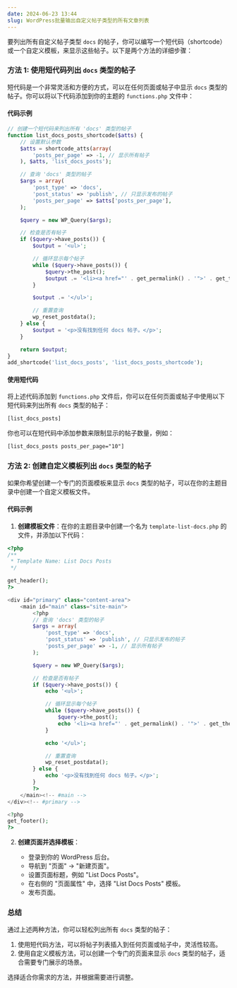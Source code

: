 ```yaml
---
date: 2024-06-23 13:44
slug: WordPress批量输出自定义帖子类型的所有文章列表
---
```


要列出所有自定义帖子类型 `docs` 的帖子，你可以编写一个短代码（shortcode）或一个自定义模板，来显示这些帖子。以下是两个方法的详细步骤：

<!-- truncate -->

### 方法 1: 使用短代码列出 `docs` 类型的帖子

短代码是一个非常灵活和方便的方式，可以在任何页面或帖子中显示 `docs` 类型的帖子。你可以将以下代码添加到你的主题的 `functions.php` 文件中：

#### 代码示例

```php
// 创建一个短代码来列出所有 'docs' 类型的帖子
function list_docs_posts_shortcode($atts) {
    // 设置默认参数
    $atts = shortcode_atts(array(
        'posts_per_page' => -1, // 显示所有帖子
    ), $atts, 'list_docs_posts');

    // 查询 'docs' 类型的帖子
    $args = array(
        'post_type' => 'docs',
        'post_status' => 'publish', // 只显示发布的帖子
        'posts_per_page' => $atts['posts_per_page'],
    );

    $query = new WP_Query($args);

    // 检查是否有帖子
    if ($query->have_posts()) {
        $output = '<ul>';

        // 循环显示每个帖子
        while ($query->have_posts()) {
            $query->the_post();
            $output .= '<li><a href="' . get_permalink() . '">' . get_the_title() . '</a></li>';
        }

        $output .= '</ul>';

        // 重置查询
        wp_reset_postdata();
    } else {
        $output = '<p>没有找到任何 docs 帖子。</p>';
    }

    return $output;
}
add_shortcode('list_docs_posts', 'list_docs_posts_shortcode');
```

#### 使用短代码

将上述代码添加到 `functions.php` 文件后，你可以在任何页面或帖子中使用以下短代码来列出所有 `docs` 类型的帖子：

```html
[list_docs_posts]
```

你也可以在短代码中添加参数来限制显示的帖子数量，例如：

```html
[list_docs_posts posts_per_page="10"]
```

### 方法 2: 创建自定义模板列出 `docs` 类型的帖子

如果你希望创建一个专门的页面模板来显示 `docs` 类型的帖子，可以在你的主题目录中创建一个自定义模板文件。

#### 代码示例

1. **创建模板文件**：在你的主题目录中创建一个名为 `template-list-docs.php` 的文件，并添加以下代码：

```php
<?php
/**
 * Template Name: List Docs Posts
 */

get_header();
?>

<div id="primary" class="content-area">
    <main id="main" class="site-main">
        <?php
        // 查询 'docs' 类型的帖子
        $args = array(
            'post_type' => 'docs',
            'post_status' => 'publish', // 只显示发布的帖子
            'posts_per_page' => -1, // 显示所有帖子
        );

        $query = new WP_Query($args);

        // 检查是否有帖子
        if ($query->have_posts()) {
            echo '<ul>';

            // 循环显示每个帖子
            while ($query->have_posts()) {
                $query->the_post();
                echo '<li><a href="' . get_permalink() . '">' . get_the_title() . '</a></li>';
            }

            echo '</ul>';

            // 重置查询
            wp_reset_postdata();
        } else {
            echo '<p>没有找到任何 docs 帖子。</p>';
        }
        ?>
    </main><!-- #main -->
</div><!-- #primary -->

<?php
get_footer();
?>
```

2. **创建页面并选择模板**：

    - 登录到你的 WordPress 后台。
    - 导航到 "页面" -> "新建页面"。
    - 设置页面标题，例如 "List Docs Posts"。
    - 在右侧的 "页面属性" 中，选择 "List Docs Posts" 模板。
    - 发布页面。

### 总结

通过上述两种方法，你可以轻松列出所有 `docs` 类型的帖子：

1. 使用短代码方法，可以将帖子列表插入到任何页面或帖子中，灵活性较高。
2. 使用自定义模板方法，可以创建一个专门的页面来显示 `docs` 类型的帖子，适合需要专门展示的场景。

选择适合你需求的方法，并根据需要进行调整。
